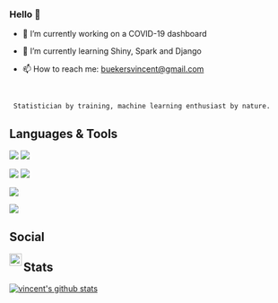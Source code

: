 ### Hello 👋

<!--
**VincentBuekers/VincentBuekers** is a ✨ _special_ ✨ repository because its `README.md` (this file) appears on your GitHub profile.

Here are some ideas to get you started:
-->

- 🔭 I’m currently working on a COVID-19 dashboard
- 🌱 I’m currently learning Shiny, Spark and Django

- 📫 How to reach me: buekersvincent@gmail.com

<br/>
     
     Statistician by training, machine learning enthusiast by nature.

## Languages & Tools

![](https://img.shields.io/badge/Language-Python-informational?style=flat&logo=<LOGO_NAME>&logoColor=white&color=2bbc8a)
![](https://img.shields.io/badge/Tool-Jupyter-informational?style=flat&logo=<LOGO_NAME>&logoColor=white&color=2bbc8a)

![](https://img.shields.io/badge/Language-R-informational?style=flat&logo=<LOGO_NAME>&logoColor=white&color=2bbc8a)
![](https://img.shields.io/badge/Tool-Rstudio-informational?style=flat&logo=<LOGO_NAME>&logoColor=white&color=2bbc8a)

![](https://img.shields.io/badge/Language-MATLAB-informational?style=flat&logo=<LOGO_NAME>&logoColor=white&color=2bbc8a)

![](https://img.shields.io/badge/Language-SQL-informational?style=flat&logo=<LOGO_NAME>&logoColor=white&color=2bbc8a)


## Social

<!-- Links to your social media accounts -->

<a href="https://www.linkedin.com/in/vincent-buekers-78a231140/">
      <img align="left" alt="Anshu's LinkdeIN" width="22px" src="https://cdn.jsdelivr.net/npm/simple-icons@v3/icons/linkedin.svg" />
</a>

## Stats

<!--[![Top Langs](https://github-readme-stats.vercel.app/api/top-langs/?username=VincentBuekers&show_icons=true)](https://github.com/VincentBuekers/github-readme-stats)-->
[![vincent's github stats](https://github-readme-stats.vercel.app/api?username=VincentBuekers&show_icons=true)](https://github.com/VincentBuekers/github-readme-stats)
